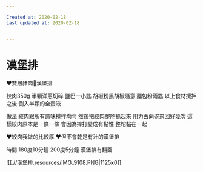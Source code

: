 ```yaml
---

Created at: 2020-02-18
Last updated at: 2020-02-18


---
```


# 漢堡排


❤雙層豬肉🍔漢堡排

絞肉350g
半顆洋蔥切碎
鹽巴一小匙
胡椒粉黑胡椒隨意
麵包粉兩匙
以上食材攪拌之後
倒入半顆的全蛋液

做法
絞肉跟所有調味攪拌均勻
然後把絞肉整陀抓起來
用力丟向碗來回好幾次
這樣絞肉原本是一條一條
會因為摔打變成有黏性
整坨黏在一起

❤絞肉我做的比較厚
❤但不會乾是有汁的漢堡排

時間
180度10分鐘
200度5分鐘
漢堡排有翻面

![[.//漢堡排.resources/IMG_9108.PNG\|1125x0]]

